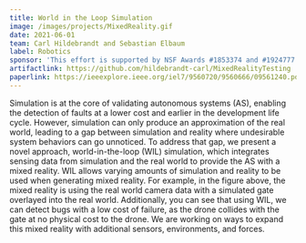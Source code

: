 ```yaml
---
title: World in the Loop Simulation
image: /images/projects/MixedReality.gif
date: 2021-06-01
team: Carl Hildebrandt and Sebastian Elbaum
label: Robotics
sponsor: 'This effort is supported by NSF Awards #1853374 and #1924777'
artifactlink: https://github.com/hildebrandt-carl/MixedRealityTesting
paperlink: https://ieeexplore.ieee.org/iel7/9560720/9560666/09561240.pdf
---
```


Simulation is at the core of validating autonomous systems (AS), enabling the detection of faults at a lower cost and earlier in the development life cycle. However, simulation can only produce an approximation of the real world, leading to a gap between simulation and reality where undesirable system behaviors can go unnoticed. To address that gap, we present a novel approach, world-in-the-loop (WIL) simulation, which integrates sensing data from simulation and the real world to provide the AS with a mixed reality. WIL allows varying amounts of simulation and reality to be used when generating mixed reality. For example, in the figure above, the mixed reality is using the real world camera data with a simulated gate overlayed into the real world. Additionally, you can see that using WIL, we can detect bugs with a low cost of failure, as the drone collides with the gate at no physical cost to the drone. We are working on ways to expand this mixed reality with additional sensors, environments, and forces.
